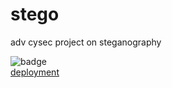 # stego

adv cysec project on steganography  

![badge](https://github.com/r3dacted42/stego/workflows/deploy/badge.svg)  
[deployment](https://r3dacted42.github.io/stego/)  
